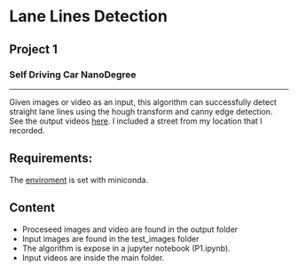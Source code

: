 # Lane Lines Detection
## Project 1
### Self Driving Car NanoDegree
---
Given images or video as an input, this algorithm can successfully detect straight lane lines using the hough transform and canny edge detection.
See the output videos [here](https://www.youtube.com/watch?v=RIERRjmbTtU&list=PL2M3eNbHNxfPizmTBq9fFZnCdAGkHUVPr "Output videos").
I included a street from my location that I recorded.

## Requirements:
The [enviroment](https://github.com/udacity/CarND-Term1-Starter-Kit "CarND-term1-starter-kit") is set with miniconda.

## Content
- Proceseed images and video are found in the output folder
- Input images are found in the test_images folder
- The algorithm is expose in a jupyter notebook (P1.ipynb).
- Input videos are inside the main folder.

